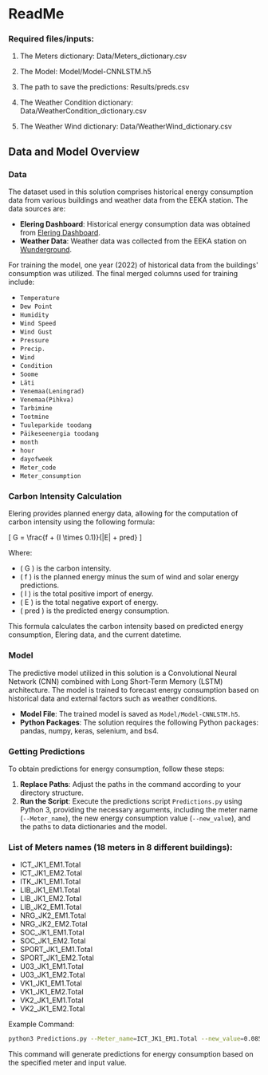 # ReadMe

### Required files/inputs:

1. The Meters dictionary: Data/Meters_dictionary.csv

2. The Model: Model/Model-CNNLSTM.h5

3. The path to save the predictions: Results/preds.csv

4. The Weather Condition dictionary: Data/WeatherCondition_dictionary.csv

5. The Weather Wind dictionary: Data/WeatherWind_dictionary.csv


## Data and Model Overview

### Data
The dataset used in this solution comprises historical energy consumption data from various buildings and weather data from the EEKA station. The data sources are:

- **Elering Dashboard**: Historical energy consumption data was obtained from [Elering Dashboard](https://dashboard.elering.ee).
- **Weather Data**: Weather data was collected from the EEKA station on [Wunderground](https://www.wunderground.com/hourly/EEKA).

For training the model, one year (2022) of historical data from the buildings' consumption was utilized. The final merged columns used for training include:

- `Temperature`
- `Dew Point`
- `Humidity`
- `Wind Speed`
- `Wind Gust`
- `Pressure`
- `Precip.`
- `Wind`
- `Condition`
- `Soome`
- `Läti`
- `Venemaa(Leningrad)`
- `Venemaa(Pihkva)`
- `Tarbimine`
- `Tootmine`
- `Tuuleparkide toodang`
- `Päikeseenergia toodang`
- `month`
- `hour`
- `dayofweek`
- `Meter_code`
- `Meter_consumption`

### Carbon Intensity Calculation
Elering provides planned energy data, allowing for the computation of carbon intensity using the following formula:

\[ G = \frac{f + (I \times 0.1)}{|E| + pred} \]

Where:
- \( G \) is the carbon intensity.
- \( f \) is the planned energy minus the sum of wind and solar energy predictions.
- \( I \) is the total positive import of energy.
- \( E \) is the total negative export of energy.
- \( pred \) is the predicted energy consumption.

This formula calculates the carbon intensity based on predicted energy consumption, Elering data, and the current datetime.

### Model
The predictive model utilized in this solution is a Convolutional Neural Network (CNN) combined with Long Short-Term Memory (LSTM) architecture. The model is trained to forecast energy consumption based on historical data and external factors such as weather conditions.

- **Model File**: The trained model is saved as `Model/Model-CNNLSTM.h5`.
- **Python Packages**: The solution requires the following Python packages: pandas, numpy, keras, selenium, and bs4.

### Getting Predictions
To obtain predictions for energy consumption, follow these steps:

1. **Replace Paths**: Adjust the paths in the command according to your directory structure.
2. **Run the Script**: Execute the predictions script `Predictions.py` using Python 3, providing the necessary arguments, including the meter name (`--Meter_name`), the new energy consumption value (`--new_value`), and the paths to data dictionaries and the model.
   
### List of Meters names (18 meters in 8 different buildings):

- ICT_JK1_EM1.Total
- ICT_JK1_EM2.Total
- ITK_JK1_EM1.Total
- LIB_JK1_EM1.Total
- LIB_JK1_EM2.Total
- LIB_JK2_EM1.Total
- NRG_JK2_EM1.Total
- NRG_JK2_EM2.Total
- SOC_JK1_EM1.Total
- SOC_JK1_EM2.Total
- SPORT_JK1_EM1.Total
- SPORT_JK1_EM2.Total
- U03_JK1_EM1.Total
- U03_JK1_EM2.Total
- VK1_JK1_EM1.Total
- VK1_JK1_EM2.Total
- VK2_JK1_EM1.Total
- VK2_JK1_EM2.Total


Example Command:
```bash
python3 Predictions.py --Meter_name=ICT_JK1_EM1.Total --new_value=0.08536 --d_path=Meters_dictionary.csv --d_WC_path=Data/WeatherCondition_dictionary.csv --d_WW_path=Data/WeatherWind_dictionary.csv --model_path=Model/Model-CNNLSTM.h5 --pred_path=Results/preds.csv
```

This command will generate predictions for energy consumption based on the specified meter and input value.
